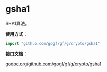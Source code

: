 # gsha1
SHA1算法。

**使用方式**：
```go
import "github.com/gogf/gf/g/crypto/gsha1"
```

**接口文档**：

[godoc.org/github.com/gogf/gf/g/crypto/gsha1](https://godoc.org/github.com/gogf/gf/g/crypto/gsha1)


